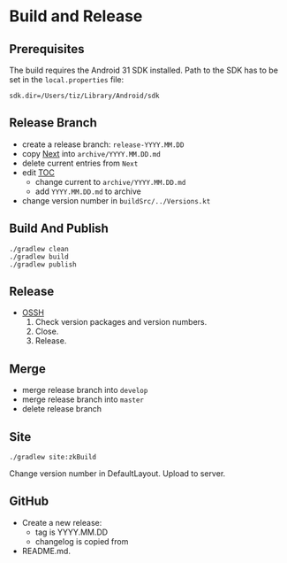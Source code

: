 # Build and Release

## Prerequisites

The build requires the Android 31 SDK installed.
Path to the SDK has to be set in the `local.properties` file:

```text
sdk.dir=/Users/tiz/Library/Android/sdk
```

## Release Branch

- create a release branch: `release-YYYY.MM.DD`
- copy [Next](/doc/changelog/Next.md) into `archive/YYYY.MM.DD.md`
- delete current entries from `Next`
- edit [TOC](/doc/changelog/TOC.md)
    - change current to `archive/YYYY.MM.DD.md`
    - add `YYYY.MM.DD.md` to archive
- change version number in `buildSrc/../Versions.kt`

## Build And Publish

```text
./gradlew clean
./gradlew build
./gradlew publish
```

## Release

- [OSSH](https://s01.oss.sonatype.org/#welcome)
    1. Check version packages and version numbers.
    1. Close.
    1. Release.

## Merge

- merge release branch into `develop`
- merge release branch into `master`
- delete release branch

## Site

```text
./gradlew site:zkBuild
```

Change version number in DefaultLayout.
Upload to server.

## GitHub

- Create a new release:
   - tag is YYYY.MM.DD
   - changelog is copied from 
- README.md.
